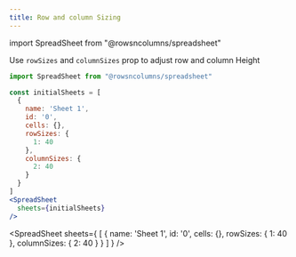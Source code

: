 ```yaml
---
title: Row and column Sizing
---
```

import SpreadSheet from "@rowsncolumns/spreadsheet"

Use `rowSizes` and `columnSizes` prop to adjust row and column Height


```jsx
import SpreadSheet from "@rowsncolumns/spreadsheet"

const initialSheets = [
  {
    name: 'Sheet 1',
    id: '0',
    cells: {},
    rowSizes: {
      1: 40
    },
    columnSizes: {
      2: 40
    }
  }
]
<SpreadSheet
  sheets={initialSheets}
/>

```

<SpreadSheet
  sheets={
    [
      {
        name: 'Sheet 1',
        id: '0',
        cells: {},
        rowSizes: {
          1: 40
        },
        columnSizes: {
          2: 40
        }
      }
    ]
  }
/>